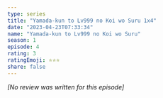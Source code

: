 ```yaml
---
type: series
title: "Yamada-kun to Lv999 no Koi wo Suru 1x4"
date: "2023-04-23T07:33:34"
name: "Yamada-kun to Lv999 no Koi wo Suru"
season: 1
episode: 4
rating: 3
ratingEmoji: ⭐️⭐️⭐️
share: false
---
```


_[No review was written for this episode]_
